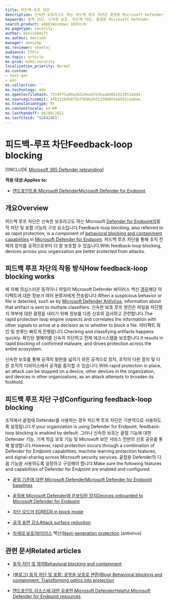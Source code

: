 ```yaml
---
title: 피드백-루프 차단
description: 신속한 보호라고도 하는 피드백 루프 차단은 끝점용 Microsoft Defender의 동작 차단 및 포함 기능의 일부입니다.
keywords: 동작 차단, 신속한 보호, 피드백 차단, 끝점용 Microsoft Defender
search.product: eADQiWindows 10XVcnh
ms.pagetype: security
author: denisebmsft
ms.author: deniseb
manager: dansimp
ms.reviewer: shwetaj
audience: ITPro
ms.topic: article
ms.prod: m365-security
localization_priority: Normal
ms.custom:
- next-gen
- edr
ms.collection: ''
ms.technology: mde
ms.openlocfilehash: 7319ff5a89a20529eed7d36aa0d0b1522013abd4
ms.sourcegitcommit: 4fb1226d5875bf5b9b29252596855a6562cea9ae
ms.translationtype: MT
ms.contentlocale: ko-KR
ms.lasthandoff: 06/08/2021
ms.locfileid: "52842461"
---
```

# <a name="feedback-loop-blocking"></a><span data-ttu-id="757f7-104">피드백-루프 차단</span><span class="sxs-lookup"><span data-stu-id="757f7-104">Feedback-loop blocking</span></span>

[!INCLUDE [Microsoft 365 Defender rebranding](../../includes/microsoft-defender.md)]


<span data-ttu-id="757f7-105">**적용 대상:**</span><span class="sxs-lookup"><span data-stu-id="757f7-105">**Applies to:**</span></span>
- [<span data-ttu-id="757f7-106">엔드포인트용 Microsoft Defender</span><span class="sxs-lookup"><span data-stu-id="757f7-106">Microsoft Defender for Endpoint</span></span>](https://go.microsoft.com/fwlink/?linkid=2154037)

## <a name="overview"></a><span data-ttu-id="757f7-107">개요</span><span class="sxs-lookup"><span data-stu-id="757f7-107">Overview</span></span>

<span data-ttu-id="757f7-108">피드백 루프 차단은 신속한 보호라고도 하는 Microsoft [](/microsoft-365/security/defender-endpoint/behavioral-blocking-containment) [Defender for Endpoint의](/windows/security/threat-protection/)동작 차단 및 포함 기능의 구성 요소입니다.</span><span class="sxs-lookup"><span data-stu-id="757f7-108">Feedback-loop blocking, also referred to as rapid protection, is a component of [behavioral blocking and containment capabilities](/microsoft-365/security/defender-endpoint/behavioral-blocking-containment) in [Microsoft Defender for Endpoint](/windows/security/threat-protection/).</span></span> <span data-ttu-id="757f7-109">피드백 루프 차단을 통해 조직 전체의 장치를 공격으로부터 더 잘 보호할 수 있습니다.</span><span class="sxs-lookup"><span data-stu-id="757f7-109">With feedback-loop blocking, devices across your organization are better protected from attacks.</span></span> 

## <a name="how-feedback-loop-blocking-works"></a><span data-ttu-id="757f7-110">피드백 루프 차단의 작동 방식</span><span class="sxs-lookup"><span data-stu-id="757f7-110">How feedback-loop blocking works</span></span>

<span data-ttu-id="757f7-111">에 의해 의심스러운 동작이나 파일이 Microsoft Defender 바이러스 백신 [경우](/windows/security/threat-protection/microsoft-defender-antivirus/microsoft-defender-antivirus-in-windows-10)해당 아티팩트에 대한 정보가 여러 분류자에게 전송됩니다.</span><span class="sxs-lookup"><span data-stu-id="757f7-111">When a suspicious behavior or file is detected, such as by [Microsoft Defender Antivirus](/windows/security/threat-protection/microsoft-defender-antivirus/microsoft-defender-antivirus-in-windows-10), information about that artifact is sent to multiple classifiers.</span></span> <span data-ttu-id="757f7-112">신속한 보호 루프 엔진은 파일을 차단할지 여부에 대한 결정을 내리기 위해 정보를 다른 신호와 검사하고 관련합니다.</span><span class="sxs-lookup"><span data-stu-id="757f7-112">The rapid protection loop engine inspects and correlates the information with other signals to arrive at a decision as to whether to block a file.</span></span> <span data-ttu-id="757f7-113">아티팩트 확인 및 분류는 빠르게 진행됩니다.</span><span class="sxs-lookup"><span data-stu-id="757f7-113">Checking and classifying artifacts happens quickly.</span></span> <span data-ttu-id="757f7-114">확인된 맬웨어를 신속히 차단하고 전체 에코시스템을 보호합니다.</span><span class="sxs-lookup"><span data-stu-id="757f7-114">It results in rapid blocking of confirmed malware, and drives protection across the entire ecosystem.</span></span> 

<span data-ttu-id="757f7-115">신속한 보호를 통해 공격의 발판을 넓히기 위한 공격으로 장치, 조직의 다른 장치 및 다른 조직의 디바이스에서 공격을 중지할 수 있습니다.</span><span class="sxs-lookup"><span data-stu-id="757f7-115">With rapid protection in place, an attack can be stopped on a device, other devices in the organization, and devices in other organizations, as an attack attempts to broaden its foothold.</span></span>


## <a name="configuring-feedback-loop-blocking"></a><span data-ttu-id="757f7-116">피드백 루프 차단 구성</span><span class="sxs-lookup"><span data-stu-id="757f7-116">Configuring feedback-loop blocking</span></span>

<span data-ttu-id="757f7-117">조직에서 끝점에 Defender를 사용하는 경우 피드백 루프 차단은 기본적으로 사용하도록 설정됩니다.</span><span class="sxs-lookup"><span data-stu-id="757f7-117">If your organization is using Defender for Endpoint, feedback-loop blocking is enabled by default.</span></span> <span data-ttu-id="757f7-118">그러나 신속한 보호는 끝점 기능에 대한 Defender 기능, 기계 학습 보호 기능 및 Microsoft 보안 서비스 전반의 신호 공유를 통해 발생합니다.</span><span class="sxs-lookup"><span data-stu-id="757f7-118">However, rapid protection occurs through a combination of Defender for Endpoint capabilities, machine learning protection features, and signal-sharing across Microsoft security services.</span></span> <span data-ttu-id="757f7-119">끝점용 Defender의 다음 기능을 사용하도록 설정하고 구성해야 합니다.</span><span class="sxs-lookup"><span data-stu-id="757f7-119">Make sure the following features and capabilities of Defender for Endpoint are enabled and configured:</span></span>

- [<span data-ttu-id="757f7-120">끝점 기준에 대한 Microsoft Defender</span><span class="sxs-lookup"><span data-stu-id="757f7-120">Microsoft Defender for Endpoint baselines</span></span>](/microsoft-365/security/defender-endpoint/configure-machines-security-baseline)

- [<span data-ttu-id="757f7-121">끝점용 Microsoft Defender에 온보딩된 장치</span><span class="sxs-lookup"><span data-stu-id="757f7-121">Devices onboarded to Microsoft Defender for Endpoint</span></span>](/microsoft-365/security/defender-endpoint/onboard-configure)

- [<span data-ttu-id="757f7-122">차단 모드의 EDR</span><span class="sxs-lookup"><span data-stu-id="757f7-122">EDR in block mode</span></span>](/microsoft-365/security/defender-endpoint/edr-in-block-mode)

- [<span data-ttu-id="757f7-123">공격 표면 감소</span><span class="sxs-lookup"><span data-stu-id="757f7-123">Attack surface reduction</span></span>](/microsoft-365/security/defender-endpoint/attack-surface-reduction)

- <span data-ttu-id="757f7-124">[차세대 보호(바이러스](/windows/security/threat-protection/microsoft-defender-antivirus/configure-microsoft-defender-antivirus-features) 백신)</span><span class="sxs-lookup"><span data-stu-id="757f7-124">[Next-generation protection](/windows/security/threat-protection/microsoft-defender-antivirus/configure-microsoft-defender-antivirus-features) (antivirus)</span></span>

## <a name="related-articles"></a><span data-ttu-id="757f7-125">관련 문서</span><span class="sxs-lookup"><span data-stu-id="757f7-125">Related articles</span></span>

- [<span data-ttu-id="757f7-126">동작 차단 및 제약</span><span class="sxs-lookup"><span data-stu-id="757f7-126">Behavioral blocking and containment</span></span>](behavioral-blocking-containment.md)

- [<span data-ttu-id="757f7-127">(블로그) 동작 차단 및 포함: 광학을 보호로 변환</span><span class="sxs-lookup"><span data-stu-id="757f7-127">(Blog) Behavioral blocking and containment: Transforming optics into protection</span></span>](https://www.microsoft.com/security/blog/2020/03/09/behavioral-blocking-and-containment-transforming-optics-into-protection/)

- [<span data-ttu-id="757f7-128">엔드포인트 리소스에 대한 유용한 Microsoft Defender</span><span class="sxs-lookup"><span data-stu-id="757f7-128">Helpful Microsoft Defender for Endpoint resources</span></span>](/microsoft-365/security/defender-endpoint/helpful-resources)
